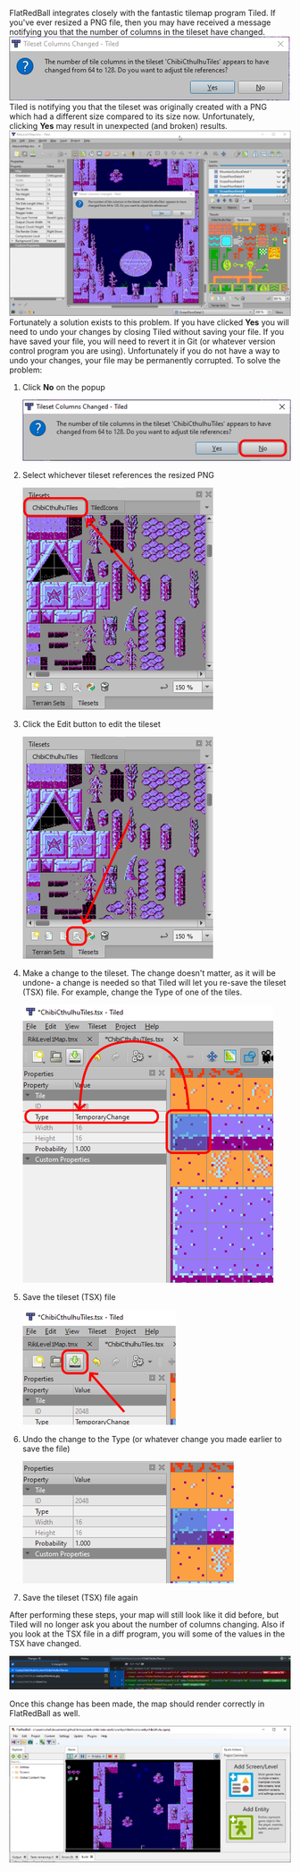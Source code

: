 FlatRedBall integrates closely with the fantastic tilemap program Tiled. If you've ever resized a PNG file, then you may have received a message notifying you that the number of columns in the tileset have changed. ![](/media/2022-01-img_61d06e29a3533.png) Tiled is notifying you that the tileset was originally created with a PNG which had a different size compared to its size now. Unfortunately, clicking **Yes** may result in unexpected (and broken) results. [![](/media/2022-01-01_08-08-56.gif)](/media/2022-01-01_08-08-56.gif) Fortunately a solution exists to this problem. If you have clicked **Yes** you will need to undo your changes by closing Tiled without saving your file. If you have saved your file, you will need to revert it in Git (or whatever version control program you are using). Unfortunately if you do not have a way to undo your changes, your file may be permanently corrupted. To solve the problem:

1.  Click **No** on the popup

    ![](/media/2022-01-img_61d06f18d7bb3.png)

2.  Select whichever tileset references the resized PNG

    ![](/media/2022-01-img_61d06f4febc16.png)

3.  Click the Edit button to edit the tileset

    ![](/media/2022-01-img_61d06f7ccd988.png)

4.  Make a change to the tileset. The change doesn't matter, as it will be undone- a change is needed so that Tiled will let you re-save the tileset (TSX) file. For example, change the Type of one of the tiles.

    ![](/media/2022-01-img_61d07002e74ab.png)

5.  Save the tileset (TSX) file

    ![](/media/2022-01-img_61d07035c2579.png)

6.  Undo the change to the Type (or whatever change you made earlier to save the file)

    ![](/media/2022-01-img_61d07070b406c.png)

7.  Save the tileset (TSX) file again

After performing these steps, your map will still look like it did before, but Tiled will no longer ask you about the number of columns changing. Also if you look at the TSX file in a diff program, you will some of the values in the TSX have changed.

![](/media/2022-01-img_61d0711be72ba.png)

Once this change has been made, the map should render correctly in FlatRedBall as well.

![](/media/2022-01-img_61d07153a56b7.png)

 
